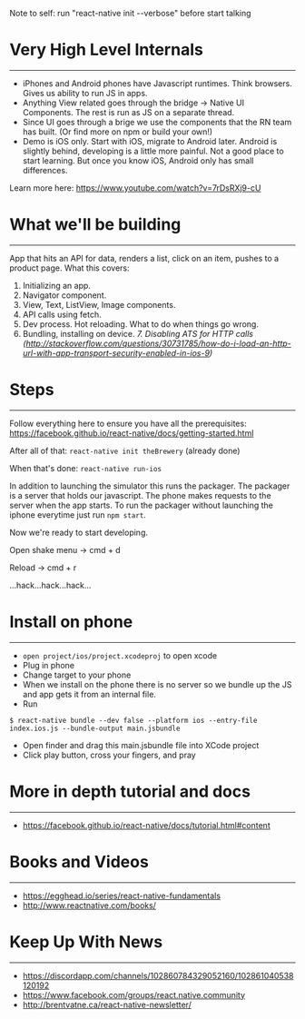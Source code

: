 Note to self: run "react-native init --verbose" before start talking

# Very High Level Internals
----

 * iPhones and Android phones have Javascript runtimes. Think browsers. Gives us ability to run JS in apps.
 * Anything View related goes through the bridge -> Native UI Components. The rest is run as JS on a separate thread.
 * Since UI goes through a brige we use the components that the RN team has built. (Or find more on npm or build your own!)
 * Demo is iOS only. Start with iOS, migrate to Android later. Android is slightly behind, developing is a little more painful. Not a good place to start learning. But once you know iOS, Android only has small differences.

Learn more here: https://www.youtube.com/watch?v=7rDsRXj9-cU

# What we'll be building
----
App that hits an API for data, renders a list, click on an item, pushes to a product page.
What this covers:

1. Initializing an app.
2. Navigator component.
3. View, Text, ListView, Image components.
4. API calls using fetch.
5. Dev process. Hot reloading. What to do when things go wrong.
6. Bundling, installing on device.
*7. Disabling ATS for HTTP calls (http://stackoverflow.com/questions/30731785/how-do-i-load-an-http-url-with-app-transport-security-enabled-in-ios-9)*

# Steps
----
Follow everything here to ensure you have all the prerequisites:
https://facebook.github.io/react-native/docs/getting-started.html

After all of that:
```react-native init theBrewery``` (already done)

When that's done:
```react-native run-ios```

In addition to launching the simulator this runs the packager.
The packager is a server that holds our javascript. The phone makes requests to the server when the app starts.
To run the packager without launching the iphone everytime just run ```npm start```.

Now we're ready to start developing.

Open shake menu -> cmd + d

Reload -> cmd + r


...hack...hack...hack...



# Install on phone
----
 * ```open project/ios/project.xcodeproj``` to open xcode
 * Plug in phone
 * Change target to your phone
 * When we install on the phone there is no server so we bundle up the JS and app gets it from an internal file.
 * Run
```
$ react-native bundle --dev false --platform ios --entry-file index.ios.js --bundle-output main.jsbundle
```
 * Open finder and drag this main.jsbundle file into XCode project
 * Click play button, cross your fingers, and pray


# More in depth tutorial and docs
----
 * https://facebook.github.io/react-native/docs/tutorial.html#content

# Books and Videos
----
 * https://egghead.io/series/react-native-fundamentals
 * http://www.reactnative.com/books/

# Keep Up With News
----
 * https://discordapp.com/channels/102860784329052160/102861040538120192
 * https://www.facebook.com/groups/react.native.community
 * http://brentvatne.ca/react-native-newsletter/
